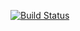 [![Build Status](https://travis-ci.org/artur-augustyniak/PolishLegalHelper.svg)](https://travis-ci.org/artur-augustyniak/PolishLegalHelper)
